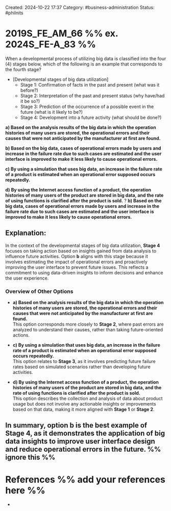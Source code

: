 Created: 2024-10-22 17:37
Category: #business-administration 
Status: #philnits



# 2019S_FE_AM_66 %% ex. 2024S_FE-A_83 %%

When a developmental process of utilizing big data is classified into the four (4) stages below, which of the following is an example that corresponds to the fourth stage? 

- [Developmental stages of big data utilization] 
	- Stage 1: Confirmation of facts in the past and present (what was it before?) 
	- Stage 2: Interpretation of the past and present status (why have/had it be so?) 
	- Stage 3: Prediction of the occurrence of a possible event in the future (what is it likely to be?) 
	- Stage 4: Development into a future activity (what should be done?) 
	
**a) Based on the analysis results of the big data in which the operation histories of many users are stored, the operational errors and their causes that were not anticipated by the manufacturer at first are found.** 

**b) Based on the big data, cases of operational errors made by users and increase in the failure rate due to such cases are estimated and the user interface is improved to make it less likely to cause operational errors.** 

**c) By using a simulation that uses big data, an increase in the failure rate of a product is estimated when an operational error supposed occurs repeatedly.** 

**d) By using the Internet access function of a product, the operation histories of many users of the product are stored in big data, and the rate of using functions is clarified after the product is sold.**
?
**b) Based on the big data, cases of operational errors made by users and increase in the failure rate due to such cases are estimated and the user interface is improved to make it less likely to cause operational errors.** 
## **Explanation:**

In the context of the developmental stages of big data utilization, **Stage 4** focuses on taking action based on insights gained from data analysis to influence future activities. Option **b** aligns with this stage because it involves estimating the impact of operational errors and proactively improving the user interface to prevent future issues. This reflects a commitment to using data-driven insights to inform decisions and enhance the user experience.

### Overview of Other Options

- **a) Based on the analysis results of the big data in which the operation histories of many users are stored, the operational errors and their causes that were not anticipated by the manufacturer at first are found.**  
    This option corresponds more closely to **Stage 2**, where past errors are analyzed to understand their causes, rather than taking future-oriented actions.
    
- **c) By using a simulation that uses big data, an increase in the failure rate of a product is estimated when an operational error supposed occurs repeatedly.**  
    This option relates to **Stage 3**, as it involves predicting future failure rates based on simulated scenarios rather than developing future activities.
    
- **d) By using the Internet access function of a product, the operation histories of many users of the product are stored in big data, and the rate of using functions is clarified after the product is sold.**  
    This option describes the collection and analysis of data about product usage but does not involve any actionable insights or improvements based on that data, making it more aligned with **Stage 1** or **Stage 2**.
    

In summary, option **b** is the best example of Stage 4, as it demonstrates the application of big data insights to improve user interface design and reduce operational errors in the future.
%% ignore this %%
---









# References %% add your references here %%
- 